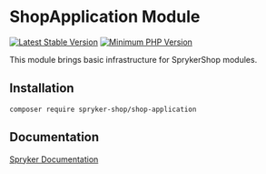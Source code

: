# ShopApplication Module
[![Latest Stable Version](https://poser.pugx.org/spryker-shop/shop-application/v/stable.svg)](https://packagist.org/packages/spryker-shop/shop-application)
[![Minimum PHP Version](https://img.shields.io/badge/php-%3E%3D%207.3-8892BF.svg)](https://php.net/)

This module brings basic infrastructure for SprykerShop modules.

## Installation

```
composer require spryker-shop/shop-application
```

## Documentation

[Spryker Documentation](https://academy.spryker.com)
